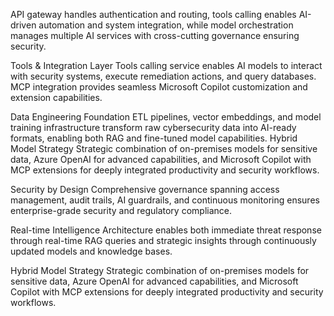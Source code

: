 API gateway handles authentication and routing, tools calling enables AI-driven automation and system integration, while model orchestration manages multiple AI services with cross-cutting governance ensuring security.

Tools & Integration Layer
Tools calling service enables AI models to interact with security systems, execute remediation actions, and query databases. MCP integration provides seamless Microsoft Copilot customization and extension capabilities.

 Data Engineering Foundation
ETL pipelines, vector embeddings, and model training infrastructure transform raw cybersecurity data into AI-ready formats, enabling both RAG and fine-tuned model capabilities.
Hybrid Model Strategy
Strategic combination of on-premises models for sensitive data, Azure OpenAI for advanced capabilities, and Microsoft Copilot with MCP extensions for deeply integrated productivity and security workflows.

Security by Design
Comprehensive governance spanning access management, audit trails, AI guardrails, and continuous monitoring ensures enterprise-grade security and regulatory compliance.

Real-time Intelligence
Architecture enables both immediate threat response through real-time RAG queries and strategic insights through continuously updated models and knowledge bases.

Hybrid Model Strategy
Strategic combination of on-premises models for sensitive data, Azure OpenAI for advanced capabilities, and Microsoft Copilot with MCP extensions for deeply integrated productivity and security workflows.
